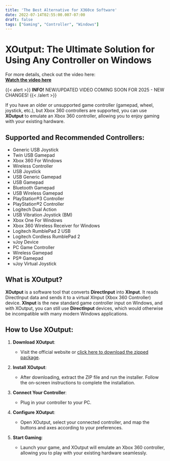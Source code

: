 ```yaml
---
title: 'The Best Alternative for X360ce Software'
date: 2022-07-14T02:55:00.007-07:00
draft: false 
tags: ["Gaming", "Controller", "Windows"]
--- 
```

# XOutput: The Ultimate Solution for Using Any Controller on Windows 

For more details, check out the video here:  
[**Watch the video here**](https://youtu.be/M-D9OHRQ37A?si=rCOqMQXJTG_i8Gqa)  

{{< alert >}}
**INFO!** NEW/UPDATED VIDEO COMING SOON FOR 2025 - NEW CHANGES!
{{< /alert >}}
 

If you have an older or unsupported game controller (gamepad, wheel, joystick, etc.), but Xbox 360 controllers are supported, you can use **XOutput** to emulate an Xbox 360 controller, allowing you to enjoy gaming with your existing hardware.

## Supported and Recommended Controllers:

- Generic USB Joystick
- Twin USB Gamepad
- Xbox 360 For Windows
- Wireless Controller
- USB Joystick
- USB Generic Gamepad
- USB Gamepad
- Bluetooth Gamepad
- USB Wireless Gamepad
- PlayStation®3 Controller
- PlayStation®2 Controller
- Logitech Dual Action
- USB Vibration Joystick (BM)
- Xbox One For Windows
- Xbox 360 Wireless Receiver for Windows
- Logitech RumblePad 2 USB
- Logitech Cordless RumblePad 2
- vJoy Device
- PC Game Controller
- Wireless Gamepad
- PS® Gamepad
- vJoy Virtual Joystick

## What is XOutput?

**XOutput** is a software tool that converts **DirectInput** into **XInput**. It reads DirectInput data and sends it to a virtual XInput (Xbox 360 Controller) device. **XInput** is the new standard game controller input on Windows, and with XOutput, you can still use **DirectInput** devices, which would otherwise be incompatible with many modern Windows applications.

## How to Use XOutput:

1. **Download XOutput**:  
   - Visit the official website or [click here to download the zipped package](https://www.mediafire.com/file/792vd6s3kqhp0ug/ControllerDrivers.zip/file).
     
2. **Install XOutput**:  
   - After downloading, extract the ZIP file and run the installer. Follow the on-screen instructions to complete the installation.

3. **Connect Your Controller**:  
   - Plug in your controller to your PC.

4. **Configure XOutput**:  
   - Open XOutput, select your connected controller, and map the buttons and axes according to your preferences.

5. **Start Gaming**:  
   - Launch your game, and XOutput will emulate an Xbox 360 controller, allowing you to play with your existing hardware seamlessly.


